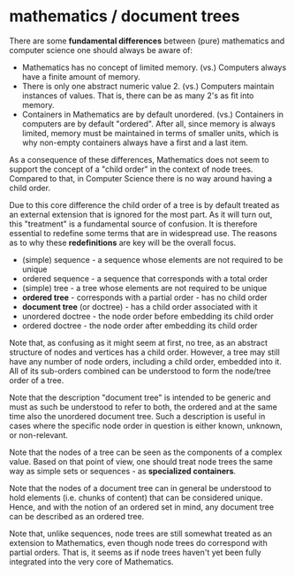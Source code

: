 
# mathematics / document trees

There are some **fundamental differences** between (pure) mathematics
and computer science one should always be aware of:

* Mathematics has no concept of limited memory.
  (vs.) Computers always have a finite amount of memory.
* There is only one abstract numeric value 2.
  (vs.) Computers maintain instances of values.
  That is, there can be as many 2's as fit into memory.
* Containers in Mathematics are by default unordered.
  (vs.) Containers in computers are by default "ordered".
  After all, since memory is always limited, memory must
  be maintained in terms of smaller units, which is why
  non-empty containers always have a first and a last item.

As a consequence of these differences, Mathematics does not seem to support
the concept of a "child order" in the context of node trees. Compared to
that, in Computer Science there is no way around having a child order.

Due to this core difference the child order of a tree is by default treated
as an external extension that is ignored for the most part. As it will turn
out, this "treatment" is a fundamental source of confusion. It is therefore
essential to redefine some terms that are in widespread use. The reasons as
to why these **redefinitions** are key will be the overall focus.

* (simple) sequence - a sequence whose elements are not required to be unique
* ordered sequence - a sequence that corresponds with a total order
* (simple) tree - a tree whose elements are not required to be unique
* **ordered tree** - corresponds with a partial order - has no child order
* **document tree** (or doctree) - has a child order associated with it
* unordered doctree - the node order before embedding its child order
* ordered doctree - the node order after embedding its child order

Note that, as confusing as it might seem at first, no tree, as an abstract
structure of nodes and vertices has a child order. However, a tree may still
have any number of node orders, including a child order, embedded into it.
All of its sub-orders combined can be understood to form the node/tree order
of a tree.

Note that the description "document tree" is intended to be generic and must
as such be understood to refer to both, the ordered and at the same time also
the unordered document tree. Such a description is useful in cases where the
specific node order in question is either known, unknown, or non-relevant.

Note that the nodes of a tree can be seen as the components of a complex value.
Based on that point of view, one should treat node trees the same way as simple
sets or sequences - as **specialized containers**.

Note that the nodes of a document tree can in general be understood to hold
elements (i.e. chunks of content) that can be considered unique. Hence, and
with the notion of an ordered set in mind, any document tree can be described
as an ordered tree.

Note that, unlike sequences, node trees are still somewhat treated as an
extension to Mathematics, even though node trees do correspond with partial
orders. That is, it seems as if node trees haven't yet been fully integrated
into the very core of Mathematics.
